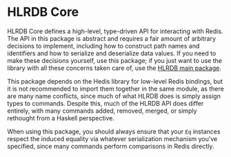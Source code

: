 # HLRDB Core

HLRDB Core defines a high-level, type-driven API for interacting with Redis. The API in this package is abstract and requires a fair amount of arbitrary decisions to implement, including how to construct path names and identifiers and how to serialize and deserialize data values. If you need to make these decisions yourself, use this package; if you just want to use the library with all these concerns taken care of, use the [HLRDB main package](https://github.com/identicalsnowflake/hlrdb).

This package depends on the Hedis library for low-level Redis bindings, but it is not recommended to import them together in the same module, as there are many name conflicts, since much of what HLRDB does is simply assign types to commands. Despite this, much of the HLRDB API does differ entirely, with many commands added, removed, merged, or simply rethought from a Haskell perspective.

When using this package, you should always ensure that your `Eq` instances respect the induced equality via whatever serialization mechanism you've specified, since many commands perform comparisons in Redis directly.
